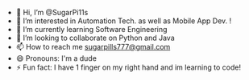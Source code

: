 - 👋 Hi, I’m @SugarPi11s
- 👀 I’m interested in Automation Tech. as well as Mobile App Dev. !
- 🌱 I’m currently learning Software Engineering
- 💞️ I’m looking to collaborate on Python and Java
- 📫 How to reach me sugarpills777@gmail.com
- 😄 Pronouns: I'm a dude
- ⚡ Fun fact: I have 1 finger on my right hand and im learning to code!

<!---
SugarPi11s/SugarPi11s is a ✨ special ✨ repository because its `README.md` (this file) appears on your GitHub profile.
You can click the Preview link to take a look at your changes.
--->
